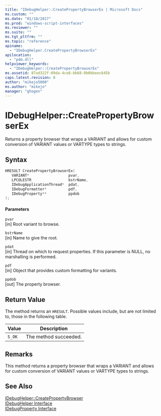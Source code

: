 ```yaml
---
title: "IDebugHelper::CreatePropertyBrowserEx | Microsoft Docs"
ms.custom: ""
ms.date: "01/18/2017"
ms.prod: "windows-script-interfaces"
ms.reviewer: ""
ms.suite: ""
ms.tgt_pltfrm: ""
ms.topic: "reference"
apiname: 
  - "IDebugHelper.CreatePropertyBrowserEx"
apilocation: 
  - "pdm.dll"
helpviewer_keywords: 
  - "IDebugHelper::CreatePropertyBrowserEx"
ms.assetid: 87ad322f-09da-4ce8-bb68-0b0bbeec645b
caps.latest.revision: 8
author: "mikejo5000"
ms.author: "mikejo"
manager: "ghogen"
---
```

# IDebugHelper::CreatePropertyBrowserEx
Returns a property browser that wraps a VARIANT and allows for custom conversion of VARIANT values or VARTYPE types to strings.  
  
## Syntax  
  
```cpp
HRESULT CreatePropertyBrowserEx(  
   VARIANT*                  pvar,  
   LPCOLESTR                 bstrName,  
   IDebugApplicationThread*  pdat,  
   IDebugFormatter*          pdf,  
   IDebugProperty**          ppdob  
);  
```  
  
#### Parameters  
 `pvar`  
 [in] Root variant to browse.  
  
 `bstrName`  
 [in] Name to give the root.  
  
 `pdat`  
 [in] Thread on which to request properties. If this parameter is NULL, no marshalling is performed.  
  
 `pdf`  
 [in] Object that provides custom formatting for variants.  
  
 `ppdob`  
 [out] The property browser.  
  
## Return Value  
 The method returns an `HRESULT`. Possible values include, but are not limited to, those in the following table.  
  
|Value|Description|  
|-----------|-----------------|  
|`S_OK`|The method succeeded.|  
  
## Remarks  
 This method returns a property browser that wraps a VARIANT and allows for custom conversion of VARIANT values or VARTYPE types to strings.  
  
## See Also  
 [IDebugHelper::CreatePropertyBrowser](../../winscript/reference/idebughelper-createpropertybrowser.md)   
 [IDebugHelper Interface](../../winscript/reference/idebughelper-interface.md)   
 [IDebugProperty Interface](../../winscript/reference/idebugproperty-interface.md)